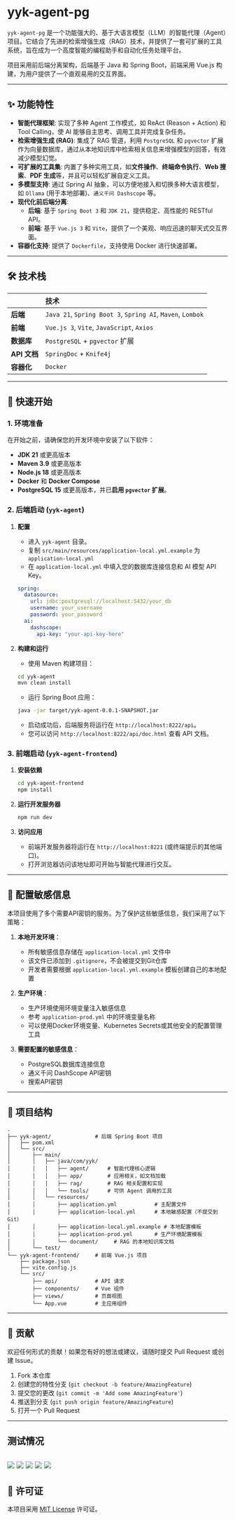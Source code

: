 # yyk-agent-pg

`yyk-agent-pg` 是一个功能强大的、基于大语言模型（LLM）的智能代理（Agent）项目。它结合了先进的检索增强生成（RAG）技术，并提供了一套可扩展的工具系统，旨在成为一个高度智能的编程助手和自动化任务处理平台。

项目采用前后端分离架构，后端基于 Java 和 Spring Boot，前端采用 Vue.js 构建，为用户提供了一个直观易用的交互界面。

---

## ✨ 功能特性

*   **智能代理框架**: 实现了多种 Agent 工作模式，如 ReAct (Reason + Action) 和 Tool Calling，使 AI 能够自主思考、调用工具并完成复杂任务。
*   **检索增强生成 (RAG)**: 集成了 RAG 管道，利用 `PostgreSQL` 和 `pgvector` 扩展作为向量数据库，通过从本地知识库中检索相关信息来增强模型的回答，有效减少模型幻觉。
*   **可扩展的工具集**: 内置了多种实用工具，如**文件操作**、**终端命令执行**、**Web 搜索**、**PDF 生成**等，并且可以轻松扩展自定义工具。
*   **多模型支持**: 通过 Spring AI 抽象，可以方便地接入和切换多种大语言模型，如 `Ollama` (用于本地部署)、`通义千问 Dashscope` 等。
*   **现代化前后端分离**:
    *   **后端**: 基于 `Spring Boot 3` 和 `JDK 21`，提供稳定、高性能的 RESTful API。
    *   **前端**: 基于 `Vue.js 3` 和 `Vite`，提供了一个美观、响应迅速的聊天式交互界面。
*   **容器化支持**: 提供了 `Dockerfile`，支持使用 Docker 进行快速部署。

---

## 🛠️ 技术栈

|              | 技术                                                                  |
| :----------- | :-------------------------------------------------------------------- |
| **后端**     | `Java 21`, `Spring Boot 3`, `Spring AI`, `Maven`, `Lombok`              |
| **前端**     | `Vue.js 3`, `Vite`, `JavaScript`, `Axios`                             |
| **数据库**   | `PostgreSQL` + `pgvector` 扩展                                        |
| **API 文档** | `SpringDoc` + `Knife4j`                                               |
| **容器化**   | `Docker`                                                              |

---

## 🚀 快速开始

### 1. 环境准备

在开始之前，请确保您的开发环境中安装了以下软件：

*   **JDK 21** 或更高版本
*   **Maven 3.9** 或更高版本
*   **Node.js 18** 或更高版本
*   **Docker** 和 **Docker Compose**
*   **PostgreSQL 15** 或更高版本，并已**启用 `pgvector` 扩展**。

### 2. 后端启动 (`yyk-agent`)

1.  **配置**
    *   进入 `yyk-agent` 目录。
    *   复制 `src/main/resources/application-local.yml.example` 为 `application-local.yml`
    *   在 `application-local.yml` 中填入您的数据库连接信息和 AI 模型 API Key。
    ```yaml
    spring:
      datasource:
        url: jdbc:postgresql://localhost:5432/your_db
        username: your_username
        password: your_password
      ai:
        dashscope:
          api-key: "your-api-key-here"
    ```

2.  **构建和运行**
    *   使用 Maven 构建项目：
      ```bash
      cd yyk-agent
      mvn clean install
      ```
    *   运行 Spring Boot 应用：
      ```bash
      java -jar target/yyk-agent-0.0.1-SNAPSHOT.jar
      ```
    *   启动成功后，后端服务将运行在 `http://localhost:8222/api`。
    *   您可以访问 `http://localhost:8222/api/doc.html` 查看 API 文档。

### 3. 前端启动 (`yyk-agent-frontend`)

1.  **安装依赖**
    ```bash
    cd yyk-agent-frontend
    npm install
    ```

2.  **运行开发服务器**
    ```bash
    npm run dev
    ```

3.  **访问应用**
    *   前端开发服务器将运行在 `http://localhost:8221` (或终端提示的其他端口)。
    *   打开浏览器访问该地址即可开始与智能代理进行交互。

---

## 📝 配置敏感信息

本项目使用了多个需要API密钥的服务。为了保护这些敏感信息，我们采用了以下策略：

1. **本地开发环境**：
   - 所有敏感信息存储在 `application-local.yml` 文件中
   - 该文件已添加到 `.gitignore`，不会被提交到Git仓库
   - 开发者需要根据 `application-local.yml.example` 模板创建自己的本地配置

2. **生产环境**：
   - 生产环境使用环境变量注入敏感信息
   - 参考 `application-prod.yml` 中的环境变量名称
   - 可以使用Docker环境变量、Kubernetes Secrets或其他安全的配置管理工具

3. **需要配置的敏感信息**：
   - PostgreSQL数据库连接信息
   - 通义千问 DashScope API密钥
   - 搜索API密钥

---

## 📖 项目结构

```
.
├── yyk-agent/              # 后端 Spring Boot 项目
│   ├── pom.xml
│   └── src/
│       ├── main/
│       │   ├── java/com/yyk/
│       │   │   ├── agent/      # 智能代理核心逻辑
│       │   │   ├── app/        # 应用相关，如文档加载
│       │   │   ├── rag/        # RAG 相关配置和实现
│       │   │   └── tools/      # 可供 Agent 调用的工具
│       │   └── resources/
│       │       ├── application.yml            # 主配置文件
│       │       ├── application-local.yml      # 本地敏感配置（不提交到Git）
│       │       ├── application-local.yml.example # 本地配置模板
│       │       ├── application-prod.yml       # 生产环境配置模板
│       │       └── document/     # RAG 的本地知识库文档
│       └── test/
└── yyk-agent-frontend/     # 前端 Vue.js 项目
    ├── package.json
    ├── vite.config.js
    └── src/
        ├── api/            # API 请求
        ├── components/     # Vue 组件
        ├── views/          # 页面视图
        └── App.vue         # 主应用组件
```

---

## 🤝 贡献

欢迎任何形式的贡献！如果您有好的想法或建议，请随时提交 Pull Request 或创建 Issue。

1.  Fork 本仓库
2.  创建您的特性分支 (`git checkout -b feature/AmazingFeature`)
3.  提交您的更改 (`git commit -m 'Add some AmazingFeature'`)
4.  推送到分支 (`git push origin feature/AmazingFeature`)
5.  打开一个 Pull Request

---
## 测试情况
![](D:\images\1\微信图片_20250725150701.png)
![](D:\images\1\image-20250723221108345.png)
![](D:\images\1\微信截图_20250725150853.png)
![](D:\images\1\微信图片_20250725150936.png)
![](D:\images\1\image-20250723220818801.png)
---
## 📄 许可证

本项目采用 [MIT License](./LICENSE) 许可证。 